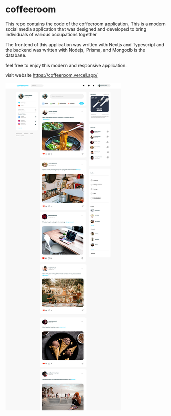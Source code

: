 # coffeeroom

This repo contains the code of the coffeeroom application, This is a modern social media application that was designed and developed to bring individuals of various occupations together

The frontend of this application was written with Nextjs and Typescript and the backend was written with Nodejs, Prisma, and Mongodb is the database.

 feel free to enjoy this modern and responsive application.

 visit website https://coffeeroom.vercel.app/

![](public/images/gitimg.png)


